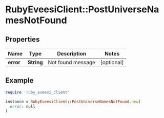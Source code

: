 # RubyEveesiClient::PostUniverseNamesNotFound

## Properties

| Name | Type | Description | Notes |
| ---- | ---- | ----------- | ----- |
| **error** | **String** | Not found message | [optional] |

## Example

```ruby
require 'ruby_eveesi_client'

instance = RubyEveesiClient::PostUniverseNamesNotFound.new(
  error: null
)
```


